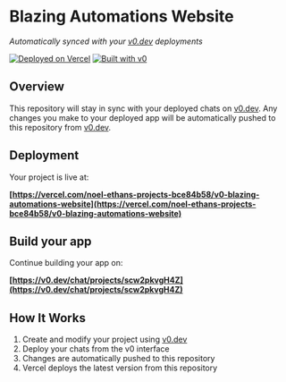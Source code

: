 # Blazing Automations Website

*Automatically synced with your [v0.dev](https://v0.dev) deployments*

[![Deployed on Vercel](https://img.shields.io/badge/Deployed%20on-Vercel-black?style=for-the-badge&logo=vercel)](https://vercel.com/noel-ethans-projects-bce84b58/v0-blazing-automations-website)
[![Built with v0](https://img.shields.io/badge/Built%20with-v0.dev-black?style=for-the-badge)](https://v0.dev/chat/projects/scw2pkvgH4Z)

## Overview

This repository will stay in sync with your deployed chats on [v0.dev](https://v0.dev).
Any changes you make to your deployed app will be automatically pushed to this repository from [v0.dev](https://v0.dev).

## Deployment

Your project is live at:

**[https://vercel.com/noel-ethans-projects-bce84b58/v0-blazing-automations-website](https://vercel.com/noel-ethans-projects-bce84b58/v0-blazing-automations-website)**

## Build your app

Continue building your app on:

**[https://v0.dev/chat/projects/scw2pkvgH4Z](https://v0.dev/chat/projects/scw2pkvgH4Z)**

## How It Works

1. Create and modify your project using [v0.dev](https://v0.dev)
2. Deploy your chats from the v0 interface
3. Changes are automatically pushed to this repository
4. Vercel deploys the latest version from this repository

